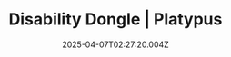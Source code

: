 ---
layout: bookmark
title: Disability Dongle | Platypus
tags:
  - Bookmarks
  - Accessibility
  - Ableism
  - AI
  - Disability
date: 2025-04-07T02:27:20.004Z
created: 2025-04-07T02:27:20.004Z
modified: 2025-04-07T02:28:36.189Z
link: https://blog.castac.org/2022/04/disability-dongle/
id: 1009176144
excerpt: Disability Dongles are contemporary fairy tales that appeal to the abled imagination by presenting a heroic designer-protagonist whose prototype provides a techno-utopian (re)solution to the design problem. Disability Dongle rhetoric instills in students the value of a quick fix over structural change, thus preventing them from seeking out, participating in, and contributing to existing inquiry. By labeling these material-discursive phenomena—the designed artifacts and the discourse through which their meaning is constituted—we work to shift the focus from their misguided concern about our bodies to their under-analyzed intentions and ambitions.
image: https://blog.castac.org/wp-content/uploads/sites/2/2022/04/Slide1-2.jpg
---